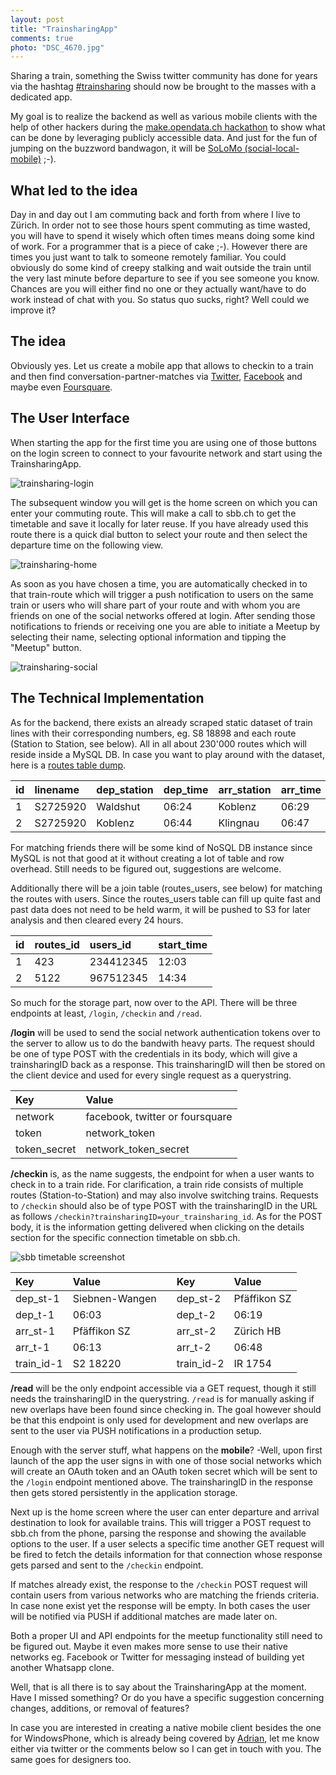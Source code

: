```yaml
---
layout: post
title: "TrainsharingApp"
comments: true
photo: "DSC_4670.jpg"
---
```

Sharing a train, something the Swiss twitter community has done for years via the hashtag [#trainsharing](https://twitter.com/#!/search/%23trainsharing) should now be brought to the masses with a dedicated app.

My goal is to realize the backend as well as various mobile clients with the help of other hackers during the [make.opendata.ch hackathon](http://make.opendata.ch) to show what can be done by leveraging publicly accessible data. And just for the fun of jumping on the buzzword bandwagon, it will be [SoLoMo (social-local-mobile)](http://techcrunch.com/2012/03/24/die-solomo-die/) ;-).

## What led to the idea

Day in and day out I am commuting back and forth from where I live to Zürich. In order not to see those hours spent commuting as time wasted, you will have to spend it wisely which often times means doing some kind of work. For a programmer that is a piece of cake ;-). However there are times you just want to talk to someone remotely familiar. You could obviously do some kind of creepy stalking and wait outside the train until the very last minute before departure to see if you see someone you know. Chances are you will either find no one or they actually want/have to do work instead of chat with you. So status quo sucks, right? Well could we improve it?

## The idea

Obviously yes. Let us create a mobile app that allows to checkin to a train and then find conversation-partner-matches via [Twitter](https://twitter.com), [Facebook](https://www.facebook.com/) and maybe even [Foursquare](https://foursquare.com/).

## The User Interface

When starting the app for the first time you are using one of those buttons on the login screen to connect to your favourite network and start using the TrainsharingApp.

![trainsharing-login](images/trainsharing-login.png)

The subsequent window you will get is the home screen on which you can enter your commuting route. This will make a call to sbb.ch to get the timetable and save it locally for later reuse. If you have already used this route there is a quick dial button to select your route and then select the departure time on the following view.

![trainsharing-home](images/trainsharing-home.png)

As soon as you have chosen a time, you are automatically checked in to that train-route which will trigger a push notification to users on the same train or users who will share part of your route and with whom you are friends on one of the social networks offered at login. 
After sending those notifications to friends or receiving one you are able to initiate a Meetup by selecting their name, selecting optional information and tipping the "Meetup" button.

![trainsharing-social](images/trainsharing-social.png)

## The Technical Implementation

As for the backend, there exists an already scraped static dataset of train lines with their corresponding numbers, eg. S8 18898 and each route (Station to Station, see below). All in all about 230'000 routes which will reside inside a MySQL DB. In case you want to play around with the dataset, here is a [routes table dump](files/trainsharing_routes.sql).

|id|linename|dep_station|dep_time|arr_station|arr_time|
|:-|:-------|:----------|:-------|:----------|:-------|
|1|S2725920|Waldshut|06:24|Koblenz|06:29
|2|S2725920|Koblenz|06:44|Klingnau|06:47

For matching friends there will be some kind of NoSQL DB instance since MySQL is not that good at it without creating a lot of table and row overhead. Still needs to be figured out, suggestions are welcome.

Additionally there will be a join table (routes_users, see below) for matching the routes with users. Since the routes_users table can fill up quite fast and past data does not need to be held warm, it will be pushed to S3 for later analysis and then cleared every 24 hours.

|id|routes_id|users_id|start_time|
|:-|:--------|:-------|:---------|
|1|423|234412345|12:03
|2|5122|967512345|14:34

So much for the storage part, now over to the API. There will be three endpoints at least, `/login`, `/checkin` and `/read`.

**/login** will be used to send the social network authentication tokens over to the server to allow us to do the bandwith heavy parts. The request should be one of type POST with the credentials in its body, which will give a trainsharingID back as a response. This trainsharingID will then be stored on the client device and used for every single request as a querystring.

|Key|Value|
|:--|:----|
|network|facebook, twitter or foursquare
|token|network_token
|token_secret|network_token_secret

**/checkin** is, as the name suggests, the endpoint for when a user wants to check in to a train ride. For clarification, a train ride consists of multiple routes (Station-to-Station) and may also involve switching trains. Requests to `/checkin` should also be of type POST with the trainsharingID in the URL as follows `/checkin?trainsharingID=your_trainsharing_id`. As for the POST body, it is the information getting delivered when clicking on the details section for the specific connection timetable on sbb.ch.

![sbb timetable screenshot](images/sbb_timetable_screenshot.png)

|Key|Value|  |Key|Value|
|:--|:----|:-|:--|:----|
|dep_st-1|Siebnen-Wangen|  |dep_st-2|Pfäffikon SZ
|dep_t-1|06:03|  |dep_t-2|06:19
|arr_st-1|Pfäffikon SZ|  |arr_st-2|Zürich HB
|arr_t-1|06:13|  |arr_t-2|06:48
|train_id-1|S2 18220|  |train_id-2|IR 1754

**/read** will be the only endpoint accessible via a GET request, though it still needs the trainsharingID in the querystring. `/read` is for manually asking if new overlaps have been found since checking in. The goal however should be that this endpoint is only used for development and new overlaps are sent to the user via PUSH notifications in a production setup.

Enough with the server stuff, what happens on the **mobile**? -Well, upon first launch of the app the user signs in with one of those social networks which will create an OAuth token and an OAuth token secret which will be sent to the `/login` endpoint mentioned above. The trainsharingID in the response then gets stored persistently in the application storage.

Next up is the home screen where the user can enter departure and arrival destination to look for available trains. This will trigger a POST request to sbb.ch from the phone, parsing the response and showing the available options to the user. If a user selects a specific time another GET request will be fired to fetch the details information for that connection whose response gets parsed and sent to the `/checkin` endpoint.

If matches already exist, the response to the `/checkin` POST request will contain users from various networks who are matching the friends criteria. In case none exist yet the response will be empty. In both cases the user will be notified via PUSH if additional matches are made later on.

Both a proper UI and API endpoints for the meetup functionality still need to be figured out. Maybe it even makes more sense to use their native networks eg. Facebook or Twitter for messaging instead of building yet another Whatsapp clone.

Well, that is all there is to say about the TrainsharingApp at the moment. Have I missed something? Or do you have a specific suggestion concerning changes, additions, or removal of features?

In case you are interested in creating a native mobile client besides the one for WindowsPhone, which is already being covered by [Adrian](http://www.facebook.com/adriankue), let me know either via twitter or the comments below so I can get in touch with you. The same goes for designers too.